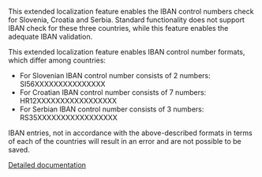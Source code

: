 This extended localization feature enables the IBAN control numbers check for Slovenia, Croatia and Serbia. Standard functionality does not support IBAN check for these three countries, while this feature enables the adequate IBAN validation.

This extended localization feature enables IBAN control number formats, which differ among countries:
-	For Slovenian IBAN control number consists of 2 numbers: SI56XXXXXXXXXXXXXXX
-	For Croatian IBAN control number consists of 7 numbers: HR12XXXXXXXXXXXXXXXXX
-	For Serbian IBAN control number consists of 3 numbers: RS35XXXXXXXXXXXXXXXXX

IBAN entries, not in accordance with the above-described formats in terms of each of the countries will result in an error and are not possible to be saved.

[Detailed documentation](https://adacta.sharepoint.com/:w:/r/sites/ERP-Product-Development/Shared%20Documents/D365FO%20Localization%20documentation/D365%20ext%20LOC_Payment%20ID%20in%20AR.docx?d=wbbde751b05f04ac3aa59621a83941b49&csf=1&e=QqQj6b)